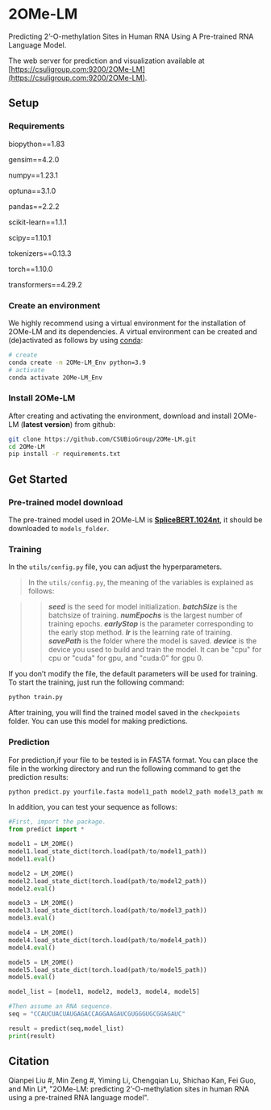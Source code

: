 # 2OMe-LM

Predicting 2’-O-methylation Sites in Human RNA Using A Pre-trained RNA Language Model.

The web server for prediction and visualization available at [https://csuligroup.com:9200/2OMe-LM](https://csuligroup.com:9200/2OMe-LM).



## Setup

### Requirements

biopython==1.83

gensim==4.2.0

numpy==1.23.1

optuna==3.1.0

pandas==2.2.2

scikit-learn==1.1.1

scipy==1.10.1

tokenizers==0.13.3

torch==1.10.0

transformers==4.29.2

### Create an environment

We highly recommend using a virtual environment for the installation of 2OMe-LM and its dependencies. A virtual environment can be created and (de)activated as follows by using [conda](https://conda.io/docs/):

```sh
# create
conda create -n 2OMe-LM_Env python=3.9
# activate
conda activate 2OMe-LM_Env
```

### Install 2OMe-LM

After creating and activating the environment, download and install 2OMe-LM (**latest version**) from github:

```sh
git clone https://github.com/CSUBioGroup/2OMe-LM.git
cd 2OMe-LM
pip install -r requirements.txt
```



## Get Started
### Pre-trained model download
The pre-trained model used in 2OMe-LM is [**SpliceBERT.1024nt**](https://zenodo.org/record/7995778/files/models.tar.gz?download=1), it should be downloaded to `models_folder`.

### Training
In the `utils/config.py` file, you can adjust the hyperparameters. 

>In the `utils/config.py`, the meaning of the variables is explained as follows:

>> ***seed*** is the seed for model initialization.
>> ***batchSize*** is the batchsize of training.
>> ***numEpochs*** is the largest number of training epochs.
>> ***earlyStop*** is the parameter corresponding to the early stop method.
>> ***lr*** is the learning rate of training.
>> ***savePath*** is the folder where the model is saved.
>> ***device*** is the device you used to build and train the model. It can be "cpu" for cpu or "cuda" for gpu, and "cuda:0" for gpu 0.

If you don’t modify the file, the default parameters will be used for training. To start the training, just run the following command:

```bash
python train.py
```
After training, you will find the trained model saved in the `checkpoints` folder. You can use this model for making predictions.

### Prediction
For prediction,if your file to be tested is in FASTA format. You can place the file in the working directory and run the following command to get the prediction results:
```bash
python predict.py yourfile.fasta model1_path model2_path model3_path model4_path model5_path
```

In addition, you can test your sequence as follows:

```python
#First, import the package.
from predict import *

model1 = LM_2OME()
model1.load_state_dict(torch.load(path/to/model1_path))
model1.eval()

model2 = LM_2OME()
model2.load_state_dict(torch.load(path/to/model2_path))
model2.eval()

model3 = LM_2OME()
model3.load_state_dict(torch.load(path/to/model3_path))
model3.eval()

model4 = LM_2OME()
model4.load_state_dict(torch.load(path/to/model4_path))
model4.eval()

model5 = LM_2OME()
model5.load_state_dict(torch.load(path/to/model5_path))
model5.eval()

model_list = [model1, model2, model3, model4, model5]

#Then assume an RNA sequence.
seq = "CCAUCUACUAUGAGACCAGGAAGAUCGUGGGUGCGGAGAUC"

result = predict(seq,model_list)
print(result)
```



## Citation

Qianpei Liu #, Min Zeng #, Yiming Li, Chengqian Lu, Shichao Kan, Fei Guo, and Min Li*, "2OMe-LM: predicting 2’-O-methylation sites in human RNA using a pre-trained RNA language model".
